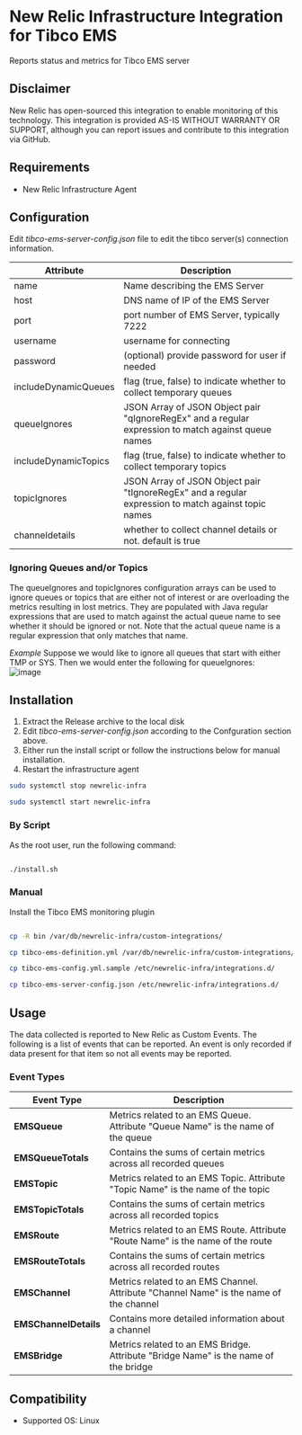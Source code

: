 
# New Relic Infrastructure Integration for Tibco EMS

Reports status and metrics for Tibco EMS server

## Disclaimer

New Relic has open-sourced this integration to enable monitoring of this technology. This integration is provided AS-IS WITHOUT WARRANTY OR SUPPORT, although you can report issues and contribute to this integration via GitHub.
    
## Requirements

 - New Relic Infrastructure Agent

## Configuration

Edit *tibco-ems-server-config.json* file to edit the tibco server(s) connection information. 
   
    
| Attribute | Description |
| --- | --- |
| name | Name describing the EMS Server |
| host | DNS name of IP of the EMS Server |
| port | port number of EMS Server, typically 7222 |
| username | username for connecting |
| password | (optional) provide password for user if needed |
| includeDynamicQueues | flag (true, false) to indicate whether to collect temporary queues |
| queueIgnores | JSON Array of JSON Object pair "qIgnoreRegEx" and a regular expression to match against queue names |
| includeDynamicTopics | flag (true, false) to indicate whether to collect temporary topics |
| topicIgnores | JSON Array of JSON Object pair "tIgnoreRegEx" and a regular expression to match against topic names |
| channeldetails | whether to collect channel details or not.  default is true |


### Ignoring Queues and/or Topics
The queueIgnores and topicIgnores configuration arrays can be used to ignore queues or topics that are either not of interest or are overloading the metrics resulting in lost metrics.  They are populated with Java regular expressions that are used to match against the actual queue name to see whether it should be ignored or not.   Note that the actual queue name is a regular expression that only matches that name.

*Example*
Suppose we would like to ignore all queues that start with either TMP or SYS.  Then we would enter the following for queueIgnores:    
![image](https://user-images.githubusercontent.com/8822859/134726305-aadeb327-f12e-4e85-89c5-ede56a5961f6.png)

## Installation

1. Extract the Release archive to the local disk
2. Edit *tibco-ems-server-config.json* according to the Confguration section above.   
3. Either run the install script or follow the instructions below for manual installation.
4. Restart the infrastructure agent

```sh
sudo systemctl stop newrelic-infra

sudo systemctl start newrelic-infra
```


### By Script

As the root user, run the following command:

```sh

./install.sh
```

### Manual

Install the Tibco EMS monitoring plugin

```sh

cp -R bin /var/db/newrelic-infra/custom-integrations/

cp tibco-ems-definition.yml /var/db/newrelic-infra/custom-integrations/

cp tibco-ems-config.yml.sample /etc/newrelic-infra/integrations.d/

cp tibco-ems-server-config.json /etc/newrelic-infra/integrations.d/

```

## Usage

The data collected is reported to New Relic as Custom Events.  The following is a list of events that can be reported.   An event is only recorded if data present for that item so not all events may be reported.
   
### Event Types
   
| Event Type | Description |
| ---- | ---- |
| **EMSQueue** | Metrics related to an EMS Queue.  Attribute "Queue Name" is the name of the queue |
| **EMSQueueTotals** | Contains the sums of certain metrics across all recorded queues |
| **EMSTopic** | Metrics related to an EMS Topic.  Attribute "Topic Name" is the name of the topic |
| **EMSTopicTotals** | Contains the sums of certain metrics across all recorded topics |
| **EMSRoute** | Metrics related to an EMS Route.  Attribute "Route Name" is the name of the route |
| **EMSRouteTotals** | Contains the sums of certain metrics across all recorded routes |
| **EMSChannel** | Metrics related to an EMS Channel.  Attribute "Channel Name" is the name of the channel |
| **EMSChannelDetails** | Contains more detailed information about a channel |
| **EMSBridge** | Metrics related to an EMS Bridge.  Attribute "Bridge Name" is the name of the bridge |

## Compatibility

* Supported OS: Linux
